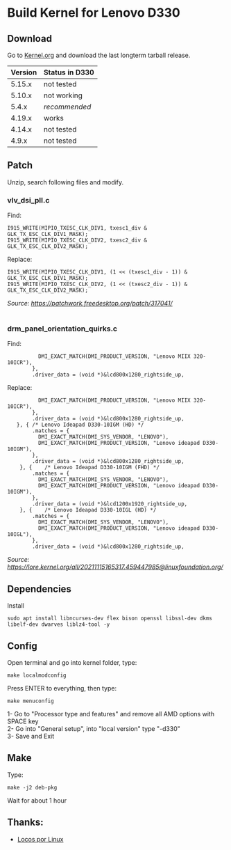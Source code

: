 # Build Kernel for Lenovo D330

## Download
Go to [Kernel.org](https://kernel.org/) and download the last longterm tarball release.

| Version | Status in D330 |
| :--- | :--- |
| 5.15.x | not tested |
| 5.10.x | not working |
| 5.4.x | *recommended* |
| 4.19.x | works |
| 4.14.x | not tested |
| 4.9.x | not tested |


## Patch
Unzip, search following files and modify. 

### vlv_dsi_pll.c
Find:
```
I915_WRITE(MIPIO_TXESC_CLK_DIV1, txesc1_div & GLK_TX_ESC_CLK_DIV1_MASK);
I915_WRITE(MIPIO_TXESC_CLK_DIV2, txesc2_div & GLK_TX_ESC_CLK_DIV2_MASK);
```
Replace:
```
I915_WRITE(MIPIO_TXESC_CLK_DIV1, (1 << (txesc1_div - 1)) & GLK_TX_ESC_CLK_DIV1_MASK);
I915_WRITE(MIPIO_TXESC_CLK_DIV2, (1 << (txesc2_div - 1)) & GLK_TX_ESC_CLK_DIV2_MASK);
```
*Source: https://patchwork.freedesktop.org/patch/317041/*
<br><br>

### drm_panel_orientation_quirks.c
Find:
```
 		  DMI_EXACT_MATCH(DMI_PRODUCT_VERSION, "Lenovo MIIX 320-10ICR"),
 		},
 		.driver_data = (void *)&lcd800x1280_rightside_up,
```
Replace:
```
 		  DMI_EXACT_MATCH(DMI_PRODUCT_VERSION, "Lenovo MIIX 320-10ICR"),
 		},
 		.driver_data = (void *)&lcd800x1280_rightside_up,
   }, {	/* Lenovo Ideapad D330-10IGM (HD) */
 		.matches = {
 		  DMI_EXACT_MATCH(DMI_SYS_VENDOR, "LENOVO"),
 		  DMI_EXACT_MATCH(DMI_PRODUCT_VERSION, "Lenovo ideapad D330-10IGM"),
 		},
 		.driver_data = (void *)&lcd800x1280_rightside_up,
  	}, {	/* Lenovo Ideapad D330-10IGM (FHD) */
 		.matches = {
 		  DMI_EXACT_MATCH(DMI_SYS_VENDOR, "LENOVO"),
 		  DMI_EXACT_MATCH(DMI_PRODUCT_VERSION, "Lenovo ideapad D330-10IGM"),
 		},
 		.driver_data = (void *)&lcd1200x1920_rightside_up,   
  	}, {	/* Lenovo Ideapad D330-10IGL (HD) */
 		.matches = {
 		  DMI_EXACT_MATCH(DMI_SYS_VENDOR, "LENOVO"),
 		  DMI_EXACT_MATCH(DMI_PRODUCT_VERSION, "Lenovo ideapad D330-10IGL"),
 		},
 		.driver_data = (void *)&lcd800x1280_rightside_up,
```
*Source: https://lore.kernel.org/all/20211115165317.459447985@linuxfoundation.org/*

## Dependencies

Install
```
sudo apt install libncurses-dev flex bison openssl libssl-dev dkms libelf-dev dwarves liblz4-tool -y
```

## Config
Open terminal and go into kernel folder, type:
```
make localmodconfig
```
Press ENTER to everything, then type:

```
make menuconfig
```
1- Go to "Processor type and features" and remove all AMD options with SPACE key<br>
2- Go into "General setup", into "local version" type "-d330"<br>
3- Save and Exit<br>


##  Make
Type:
```
make -j2 deb-pkg
```
Wait for about 1 hour

## Thanks:
- [Locos por Linux](https://youtu.be/YNo9ereeao4)
